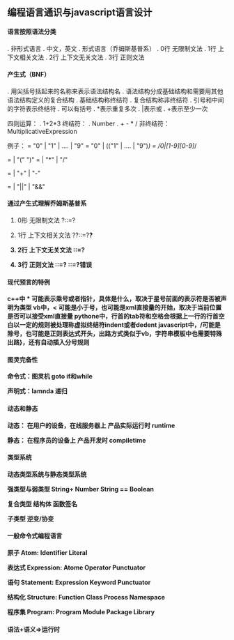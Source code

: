 ## 编程语言通识与javascript语言设计

#### 语言按照语法分类

. 非形式语言
    . 中文，英文
. 形式语言（乔姆斯基普系）
    . 0行 无限制文法
    . 1行 上下文相关文法
    . 2行 上下文无关文法 
    . 3行 正则文法    

#### 产生式（BNF）
. 用尖括号括起来的名称来表示语法结构名
. 语法结构分成基础结构和需要用其他语法结构定义的复合结构
. 基础结构称终结符
   . 复合结构称非终结符
   . 引号和中间的字符表示终结符
. 可以有括号
. *表示重复多次
. |表示或
. +表示至少一次

四则运算：
. 1+2*3
终结符：
. Number
. + - * /
非终结符：
MultiplicativeExpression

例子：
<Number> = "0" | "1" | .... | "9"
<DecimaNumber> = "0" | (("1" | .... | "9")<Number>*)
<DecimaNumber> = /0|[1-9][0-9]*/


<PrimaryExpression> = <DecimaNumber> | "(" <LogicalExpression>  ")"
<MultiplicativeExpression> = <PrimaryExpression>  | <MultiplicativeExpression> "*" <PrimaryExpression>  | <MultiplicativeExpression> "/" <PrimaryExpression>  

<AddtiveExpression> =<MultiplicativeExpression> | <AddtiveExpression> "+" <MultiplicativeExpression> | <AddtiveExpression> "-" <MultiplicativeExpression>

<LogicalExpression>  =  <AddtiveExpression>  |  <LogicalExpression>  "||"  <AddtiveExpression> |
 <LogicalExpression>  "&&"  <AddtiveExpression> 

#### 通过产生式理解乔姆斯基普系

1. 0形 无限制文法
?::=?
2. 1行 上下文相关文法
?<A>?::=?<B>?

3. 2行 上下文无关文法 
<A>::=?

4. 3行 正则文法 
<A>::=<A>?
<A>::=?<A>错误

#### 现代预言的特例
c++中 * 可能表示乘号或者指针，具体是什么，取决于星号前面的表示符是否被声明为类型
vb中，< 可能是小于号，也可能是xml直接量的开始，取决于当前位置是否可以接受xml直接量
pythone中，行首的tab符和空格会根据上一行的行首空白以一定的规则被处理称虚拟终结符indent或者dedent
javascript中，/可能是除号，也可能是正则表达式开头，出路方式类似于vb，字符串模板中也需要特殊出路}，还有自动插入分号规则

#### 图灵完备性
命令式：图灵机
goto
if和while

声明式：lamnda
递归

#### 动态和静态
动态：
在用户的设备，在线服务器上
产品实际运行时
runtime

静态：
在程序员的设备上
产品开发时
compiletime


#### 类型系统
动态类型系统与静态类型系统

强类型与弱类型
String+ Number
String == Boolean

复合类型
结构体
函数签名

子类型
逆变/协变

#### 一般命令式编程语言
原子
Atom:
Identifier
Literal

表达式
Expression:
Atome
Operator
Punctuator

语句
Statement:
Expression
Keyword
Punctuator

结构化
Structure:
Function
Class
Process
Namespace

程序集
Program:
Program
Module
Package
Library


#### 语法+语义=>运行时

 <Gitalk />
